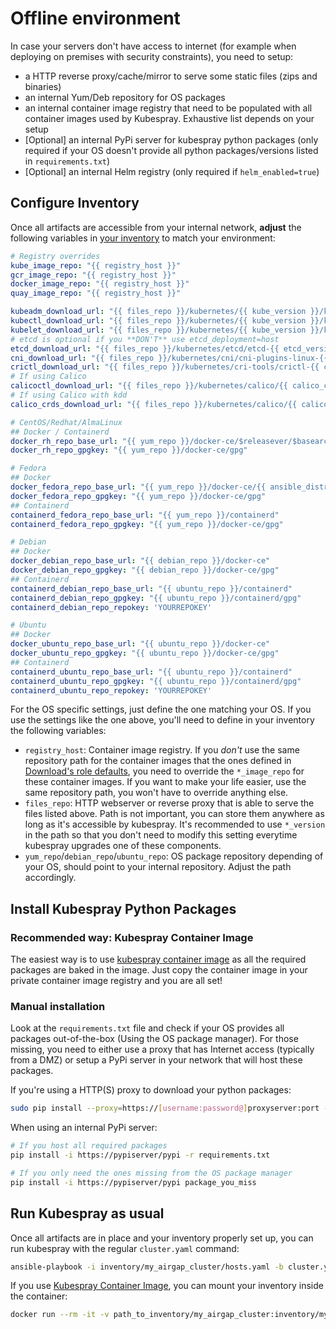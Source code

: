 # Offline environment

In case your servers don't have access to internet (for example when deploying on premises with security constraints), you need to setup:

* a HTTP reverse proxy/cache/mirror to serve some static files (zips and binaries)
* an internal Yum/Deb repository for OS packages
* an internal container image registry that need to be populated with all container images used by Kubespray. Exhaustive list depends on your setup
* [Optional] an internal PyPi server for kubespray python packages (only required if your OS doesn't provide all python packages/versions listed in `requirements.txt`)
* [Optional] an internal Helm registry (only required if `helm_enabled=true`)

## Configure Inventory

Once all artifacts are accessible from your internal network, **adjust** the following variables in [your inventory](/inventory/sample/group_vars/all/offline.yml) to match your environment:

```yaml
# Registry overrides
kube_image_repo: "{{ registry_host }}"
gcr_image_repo: "{{ registry_host }}"
docker_image_repo: "{{ registry_host }}"
quay_image_repo: "{{ registry_host }}"

kubeadm_download_url: "{{ files_repo }}/kubernetes/{{ kube_version }}/kubeadm"
kubectl_download_url: "{{ files_repo }}/kubernetes/{{ kube_version }}/kubectl"
kubelet_download_url: "{{ files_repo }}/kubernetes/{{ kube_version }}/kubelet"
# etcd is optional if you **DON'T** use etcd_deployment=host
etcd_download_url: "{{ files_repo }}/kubernetes/etcd/etcd-{{ etcd_version }}-linux-amd64.tar.gz"
cni_download_url: "{{ files_repo }}/kubernetes/cni/cni-plugins-linux-{{ image_arch }}-{{ cni_version }}.tgz"
crictl_download_url: "{{ files_repo }}/kubernetes/cri-tools/crictl-{{ crictl_version }}-{{ ansible_system | lower }}-{{ image_arch }}.tar.gz"
# If using Calico
calicoctl_download_url: "{{ files_repo }}/kubernetes/calico/{{ calico_ctl_version }}/calicoctl-linux-{{ image_arch }}"
# If using Calico with kdd
calico_crds_download_url: "{{ files_repo }}/kubernetes/calico/{{ calico_version }}.tar.gz"

# CentOS/Redhat/AlmaLinux
## Docker / Containerd
docker_rh_repo_base_url: "{{ yum_repo }}/docker-ce/$releasever/$basearch"
docker_rh_repo_gpgkey: "{{ yum_repo }}/docker-ce/gpg"

# Fedora
## Docker
docker_fedora_repo_base_url: "{{ yum_repo }}/docker-ce/{{ ansible_distribution_major_version }}/{{ ansible_architecture }}"
docker_fedora_repo_gpgkey: "{{ yum_repo }}/docker-ce/gpg"
## Containerd
containerd_fedora_repo_base_url: "{{ yum_repo }}/containerd"
containerd_fedora_repo_gpgkey: "{{ yum_repo }}/docker-ce/gpg"

# Debian
## Docker
docker_debian_repo_base_url: "{{ debian_repo }}/docker-ce"
docker_debian_repo_gpgkey: "{{ debian_repo }}/docker-ce/gpg"
## Containerd
containerd_debian_repo_base_url: "{{ ubuntu_repo }}/containerd"
containerd_debian_repo_gpgkey: "{{ ubuntu_repo }}/containerd/gpg"
containerd_debian_repo_repokey: 'YOURREPOKEY'

# Ubuntu
## Docker
docker_ubuntu_repo_base_url: "{{ ubuntu_repo }}/docker-ce"
docker_ubuntu_repo_gpgkey: "{{ ubuntu_repo }}/docker-ce/gpg"
## Containerd
containerd_ubuntu_repo_base_url: "{{ ubuntu_repo }}/containerd"
containerd_ubuntu_repo_gpgkey: "{{ ubuntu_repo }}/containerd/gpg"
containerd_ubuntu_repo_repokey: 'YOURREPOKEY'
```

For the OS specific settings, just define the one matching your OS.
If you use the settings like the one above, you'll need to define in your inventory the following variables:

* `registry_host`: Container image registry. If you _don't_ use the same repository path for the container images that the ones defined in [Download's role defaults](https://github.com/kubernetes-sigs/kubespray/blob/master/roles/download/defaults/main.yml), you need to override the `*_image_repo` for these container images. If you want to make your life easier, use the same repository path, you won't have to override anything else.
* `files_repo`: HTTP webserver or reverse proxy that is able to serve the files listed above. Path is not important, you can store them anywhere as long as it's accessible by kubespray. It's recommended to use `*_version` in the path so that you don't need to modify this setting everytime kubespray upgrades one of these components.
* `yum_repo`/`debian_repo`/`ubuntu_repo`: OS package repository depending of your OS, should point to your internal repository. Adjust the path accordingly.

## Install Kubespray Python Packages

### Recommended way: Kubespray Container Image

The easiest way is to use [kubespray container image](https://quay.io/kubespray/kubespray) as all the required packages are baked in the image.
Just copy the container image in your private container image registry and you are all set!

### Manual installation

Look at the `requirements.txt` file and check if your OS provides all packages out-of-the-box (Using the OS package manager). For those missing, you need to either use a proxy that has Internet access (typically from a DMZ) or setup a PyPi server in your network that will host these packages.

If you're using a HTTP(S) proxy to download your python packages:

```bash
sudo pip install --proxy=https://[username:password@]proxyserver:port -r requirements.txt
```

When using an internal PyPi server:

```bash
# If you host all required packages
pip install -i https://pypiserver/pypi -r requirements.txt

# If you only need the ones missing from the OS package manager
pip install -i https://pypiserver/pypi package_you_miss
```

## Run Kubespray as usual

Once all artifacts are in place and your inventory properly set up, you can run kubespray with the regular `cluster.yaml` command:

```bash
ansible-playbook -i inventory/my_airgap_cluster/hosts.yaml -b cluster.yml
```

If you use [Kubespray Container Image](#recommended-way:-kubespray-container-image), you can mount your inventory inside the container:

```bash
docker run --rm -it -v path_to_inventory/my_airgap_cluster:inventory/my_airgap_cluster myprivateregisry.com/kubespray/kubespray:v2.14.0 ansible-playbook -i inventory/my_airgap_cluster/hosts.yaml -b cluster.yml
```
